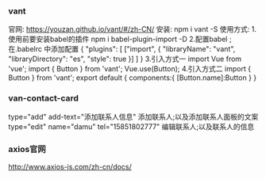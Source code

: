 ### vant
  官网: https://youzan.github.io/vant/#/zh-CN/
  安装: npm i vant -S
  使用方式:
    1.使用前要安装babel的插件 npm i babel-plugin-import -D
    2.配置babel ; 在.babelrc 中添加配置
      {
        "plugins": [
          ["import", {
            "libraryName": "vant",
            "libraryDirectory": "es",
            "style": true
          }]
        ]
      }
    3.引入方式一
      import Vue from 'vue';
      import { Button } from 'vant';
      Vue.use(Button);
    4.引入方式二
        import { Button } from 'vant';
        export default {
          components:{
            [Button.name]:Button
          }
        }

### van-contact-card
  type="add"
  add-text="添加联系人信息"
    添加联系人;以及添加联系人面板的文案
  type="edit"
  name="damu"
  tel="15851802777"
    编辑联系人;以及联系人的信息

### axios官网
  http://www.axios-js.com/zh-cn/docs/
